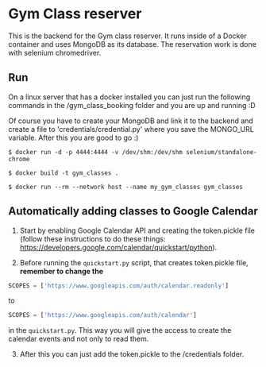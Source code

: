 # Gym Class reserver

This is the backend for the Gym class reserver. It runs inside of a Docker container and uses MongoDB as its database. The reservation work is done with selenium chromedriver.

## Run
On a linux server that has a docker installed you can just run the following commands in the /gym_class_booking folder and you are up and running :D

Of course you have to create your MongoDB and link it to the backend and create a file to 'credentials/credential.py' where you save the MONGO_URL variable. After this you are good to go :)

```
$ docker run -d -p 4444:4444 -v /dev/shm:/dev/shm selenium/standalone-chrome

$ docker build -t gym_classes .

$ docker run --rm --network host --name my_gym_classes gym_classes
```

## Automatically adding classes to Google Calendar
1. Start by enabling Google Calendar API and creating the token.pickle file (follow these instructions to do these things: https://developers.google.com/calendar/quickstart/python). 

2. Before running the `quickstart.py` script, that creates token.pickle file, **remember to change the** 
```python
SCOPES = ['https://www.googleapis.com/auth/calendar.readonly']
```
 to
```python
SCOPES = ['https://www.googleapis.com/auth/calendar']
```
in the `quickstart.py`. This way you will give the access to create the calendar events and not only to read them.

3. After this you can just add the token.pickle to the /credentials folder.